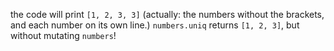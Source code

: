the code will print `[1, 2, 3, 3]` (actually: the numbers without the brackets, and each number on its own line.)
`numbers.uniq` returns `[1, 2, 3]`, but without mutating `numbers`!
